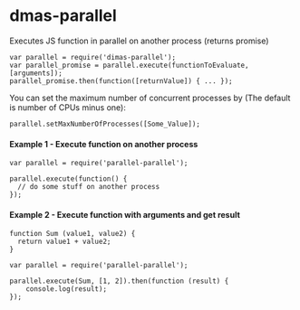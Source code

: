 
# dmas-parallel
Executes JS function in parallel on another process (returns promise)
```
var parallel = require('dimas-parallel');
var parallel_promise = parallel.execute(functionToEvaluate, [arguments]);
parallel_promise.then(function([returnValue]) { ... });
```

You can set the maximum number of concurrent processes by (The default is number of CPUs minus one):
```
parallel.setMaxNumberOfProcesses([Some_Value]);
```

#### Example 1 - Execute function on another process

```
var parallel = require('parallel-parallel');

parallel.execute(function() {
  // do some stuff on another process
});
```

#### Example 2 - Execute function with arguments and get result

```
function Sum (value1, value2) {
  return value1 + value2;
}

var parallel = require('parallel-parallel');

parallel.execute(Sum, [1, 2]).then(function (result) {
    console.log(result);
});
```




